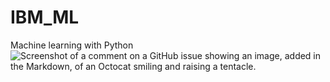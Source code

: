 # IBM_ML
Machine learning with Python
![Screenshot of a comment on a GitHub issue showing an image, added in the Markdown, of an Octocat smiling and raising a tentacle.]([https://th.bing.com/th/id/R.fb560c5adbf4dec76e8333bc528d7ce6?rik=T2TaZgUcSFD9jQ&pid=ImgRaw&r=0](https://www.bing.com/images/search?view=detailV2&ccid=o5qRrrmX&id=56885FFAF9FAC3AA0D9A8C2F91ACDC57F155C403&thid=OIP.o5qRrrmXBoULpOcW3mioGQHaDt&mediaurl=https%3a%2f%2fwww.nag.com%2fsites%2fdefault%2ffiles%2fstyles%2fbanner%2fpublic%2f2020-08%2fmachine-learning.jpeg%3fitok%3d4WFu3LAS&cdnurl=https%3a%2f%2fth.bing.com%2fth%2fid%2fR.a39a91aeb99706850ba4e716de68a819%3frik%3dA8RV8VfcrJEvjA%26pid%3dImgRaw%26r%3d0&exph=1000&expw=2000&q=machine+learning&simid=608021662866412429&FORM=IRPRST&ck=BE07B6D2EEB0D74515996C29A3A0F5B5&selectedIndex=2&ajaxhist=0&ajaxserp=0)https://www.bing.com/images/search?view=detailV2&ccid=o5qRrrmX&id=56885FFAF9FAC3AA0D9A8C2F91ACDC57F155C403&thid=OIP.o5qRrrmXBoULpOcW3mioGQHaDt&mediaurl=https%3a%2f%2fwww.nag.com%2fsites%2fdefault%2ffiles%2fstyles%2fbanner%2fpublic%2f2020-08%2fmachine-learning.jpeg%3fitok%3d4WFu3LAS&cdnurl=https%3a%2f%2fth.bing.com%2fth%2fid%2fR.a39a91aeb99706850ba4e716de68a819%3frik%3dA8RV8VfcrJEvjA%26pid%3dImgRaw%26r%3d0&exph=1000&expw=2000&q=machine+learning&simid=608021662866412429&FORM=IRPRST&ck=BE07B6D2EEB0D74515996C29A3A0F5B5&selectedIndex=2&ajaxhist=0&ajaxserp=0)
